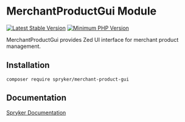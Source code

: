# MerchantProductGui Module
[![Latest Stable Version](https://poser.pugx.org/spryker/merchant-product-gui/v/stable.svg)](https://packagist.org/packages/spryker/merchant-product-gui)
[![Minimum PHP Version](https://img.shields.io/badge/php-%3E%3D%207.4-8892BF.svg)](https://php.net/)

MerchantProductGui provides Zed UI interface for merchant product management.

## Installation

```
composer require spryker/merchant-product-gui
```

## Documentation

[Spryker Documentation](https://academy.spryker.com/developing_with_spryker/module_guide/modules.html)
